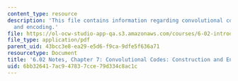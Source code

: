 ```yaml
---
content_type: resource
description: 'This file contains information regarding convolutional codes: construction
  and encoding.'
file: https://ol-ocw-studio-app-qa.s3.amazonaws.com/courses/6-02-introduction-to-eecs-ii-digital-communication-systems-fall-2012/6bb326417ac947837cce79d334c8ac1c_MIT6_02F12_chap07.pdf
file_type: application/pdf
parent_uid: 43bcc3e8-ea29-e5d6-f9ca-9dfe5f636a71
resourcetype: Document
title: '6.02 Notes, Chapter 7: Convolutional Codes: Construction and Encoding'
uid: 6bb32641-7ac9-4783-7cce-79d334c8ac1c
---
```

